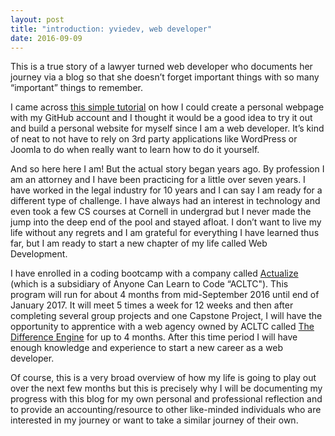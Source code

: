 ```yaml
---
layout: post
title: "introduction: yviedev, web developer"
date: 2016-09-09
---
```


This is a true story of a lawyer turned web developer who documents her journey via a blog so that she doesn’t forget important things with so many “important” things to remember.

I came across <a href="http://jmcglone.com/guides/github-pages/">this simple tutorial</a> on how I could create a personal webpage with my GitHub account and I thought it would be a good idea to try it out and build a personal website for myself since I am a web developer. It’s kind of neat to not have to rely on 3rd party applications like WordPress or Joomla to do when really want to learn how to do it yourself.

And so here here I am! But the actual story began years ago. By profession I am an attorney and I have been practicing for a little over seven years. I have worked in the legal industry for 10 years and I can say I am ready for a different type of challenge. I have always had an interest in technology and even took a few CS courses at Cornell in undergrad but I never made the jump into the deep end of the pool and stayed afloat. I don’t want to live my life without any regrets and I am grateful for everything I have learned thus far, but I am ready to start a new chapter of my life called Web Development.

I have enrolled in a coding bootcamp with a company called <a href="http://anyonecanlearntocode.com/">Actualize</a> (which is a subsidiary of Anyone Can Learn to Code “ACLTC"). This program will run for about 4 months from mid-September 2016 until end of January 2017. It will meet 5 times a week for 12 weeks and then after completing several group projects and one Capstone Project, I will have the opportunity to apprentice with a web agency owned by ACLTC called <a href="http://www.thedifferenceengine.io/">The Difference Engine</a> for up to 4 months. After this time period I will have enough knowledge and experience to start a new career as a web developer.

Of course, this is a very broad overview of how my life is going to play out over the next few months but this is precisely why I will be documenting my progress with this blog for my own personal and professional reflection and to provide an accounting/resource to other like-minded individuals who are interested in my journey or want to take a similar journey of their own.